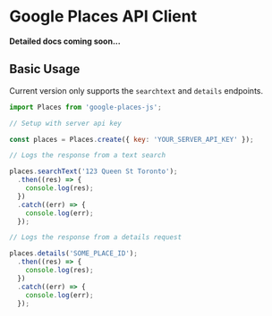 # Google Places API Client

**Detailed docs coming soon...**


## Basic Usage

Current version only supports the `searchtext` and `details` endpoints.

``` js
import Places from 'google-places-js';

// Setup with server api key

const places = Places.create({ key: 'YOUR_SERVER_API_KEY' });

// Logs the response from a text search

places.searchText('123 Queen St Toronto');
  .then((res) => {
    console.log(res);
  })
  .catch((err) => {
    console.log(err);
  });

// Logs the response from a details request

places.details('SOME_PLACE_ID');
  .then((res) => {
    console.log(res);
  })
  .catch((err) => {
    console.log(err);
  });

```
